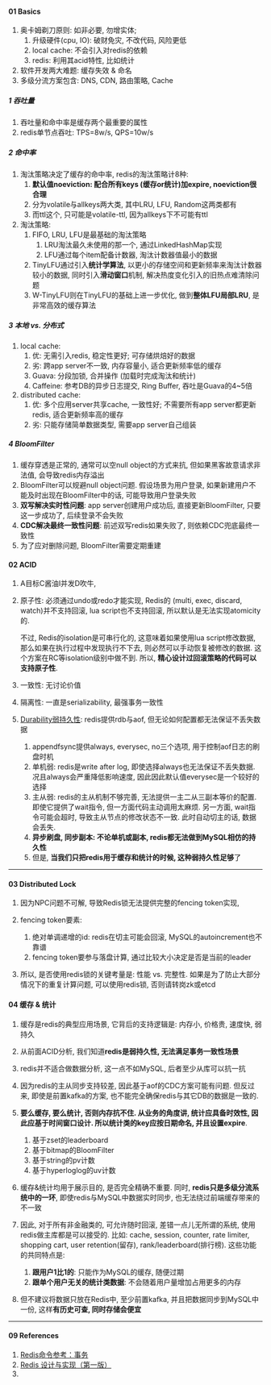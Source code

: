 

#### 01 Basics

1. 奥卡姆剃刀原则: 如非必要, 勿增实体;
   1. 升级硬件(cpu, IO): 破财免灾, 不改代码, 风险更低
   2. local cache: 不会引入对redis的依赖
   3. redis: 利用其acid特性, 比如统计
2. 软件开发两大难题: 缓存失效 & 命名
3. 多级分流方案包含: DNS, CDN, 路由策略, Cache



##### 1 吞吐量

1. 吞吐量和命中率是缓存两个最重要的属性
2. redis单节点吞吐: TPS=8w/s, QPS=10w/s



##### 2 命中率

1. 淘汰策略决定了缓存的命中率, redis的淘汰策略计8种:
   1. **默认值noeviction: 配合所有keys (缓存or统计)加expire, noeviction很合理**
   2. 分为volatile与allkeys两大类, 其中LRU, LFU, Random这两类都有
   3. 而ttl这个, 只可能是volatile-ttl, 因为allkeys下不可能有ttl
2. 淘汰策略:
   1. FIFO, LRU, LFU是最基础的淘汰策略
      1. LRU淘汰最久未使用的那一个, 通过LinkedHashMap实现
      2. LFU通过每个item配备计数器, 淘汰计数器值最小的数据
   2. TinyLFU通过引入**统计学算法**, 以更小的存储空间和更新频率来淘汰计数器较小的数据, 同时引入**滑动窗口**机制, 解决热度变化引入的旧热点难清除问题
   3. W-TinyLFU则在TinyLFU的基础上进一步优化, 做到**整体LFU局部LRU**, 是非常高效的缓存算法



##### 3 本地 vs. 分布式

1. local cache:
   1. 优: 无需引入redis, 稳定性更好; 可存储烘焙好的数据
   2. 劣: 跨app server不一致, 内存容量小, 适合更新频率低的缓存
   3. Guava: 分段加锁, 合并操作 (加载时完成淘汰和统计)
   4. Caffeine: 参考DB的异步日志提交, Ring Buffer, 吞吐是Guava的4~5倍
2. distributed cache:
   1. 优: 多个应用server共享cache, 一致性好; 不需要所有app server都更新redis, 适合更新频率高的缓存
   2. 劣: 只能存储简单数据类型, 需要app server自己组装



##### 4 BloomFilter

1. 缓存穿透是正常的, 通常可以空null object的方式来抗, 但如果黑客故意请求非法值, 会导致redis内存溢出
2. BloomFilter可以规避null object问题. 假设场景为用户登录, 如果新建用户不能及时出现在BloomFilter中的话, 可能导致用户登录失败
3. **双写解决实时性问题**: app server创建用户成功后, 直接更新BloomFilter, 只要这一步成功了, 后续登录不会失败
4. **CDC解决最终一致性问题**:  前述双写redis如果失败了, 则依赖CDC兜底最终一致性
5. 为了应对删除问题, BloomFilter需要定期重建



#### 02 ACID

1. A目标C酱油I并发D吹牛,

2. 原子性: 必须通过undo或redo才能实现, Redis的 (multi, exec, discard, watch)并不支持回滚, lua script也不支持回滚, 所以默认是无法实现atomicity的. 

   不过, Redis的isolation是可串行化的, 这意味着如果使用lua script修改数据, 那么如果在执行过程中发现执行不下去, 则必然可以手动恢复被修改的数据. 这个方案在RC等isolation级别中做不到. 所以, **精心设计过回滚策略的代码可以支持原子性**.

3. 一致性: 无讨论价值

4. 隔离性: 一直是serializability, 最强事务一致性

5. [Durability弱持久性](https://time.geekbang.org/column/article/301491): redis提供rdb与aof, 但无论如何配置都无法保证不丢失数据

   1. appendfsync提供always, everysec, no三个选项, 用于控制aof日志的刷盘时机
   2. 单机弱: redis是write after log, 即使选择always也无法保证不丢失数据. 况且always会严重降低影响速度, 因此因此默认值everysec是一个较好的选择
   3. 主从弱: redis的主从机制不够完善, 无法提供一主二从三副本等价的配置. 即使它提供了wait指令, 但一方面代码主动调用太麻烦. 另一方面, wait指令可能会超时, 导致主从节点的修改状态不一致. 此时自动切主的话, 数据会丢失.
   4. **异步刷盘, 同步副本: 不论单机或副本, redis都无法做到MySQL相仿的持久性** 
   5. 但是, **当我们只把redis用于缓存和统计的时候, 这种弱持久性足够**了
   



---

#### 03 Distributed Lock

1. 因为NPC问题不可解, 导致Redis锁无法提供完整的fencing token实现,
2. fencing token要素: 
   1. 绝对单调递增的id: redis在切主可能会回滚, MySQL的autoincrement也不靠谱
   2. fencing token要参与落盘计算, 通过比较大小决定是否是当前的leader

3. 所以, 是否使用redis锁的关键考量是: 性能 vs. 完整性. 如果是为了防止大部分情况下的重复计算问题, 可以使用redis锁, 否则请转岗zk或etcd



#### 04 缓存 & 统计

1. 缓存是redis的典型应用场景, 它背后的支持逻辑是: 内存小, 价格贵, 速度快, 弱持久
2. 从前面ACID分析, 我们知道**redis是弱持久性, 无法满足事务一致性场景** 
3. redis并不适合做数据分析, 这一点不如MySQL, 后者至少从库可以抗一抗
3. 因为redis的主从同步支持较差, 因此基于aof的CDC方案可能有问题. 但反过来, 即使是前置kafka的方案, 也不能完全确保redis与其它DB的数据是一致的. 
5. **要么缓存, 要么统计, 否则内存抗不住. 从业务的角度讲, 统计应具备时效性, 因此应基于时间窗口设计. 所以统计类的key应按日期命名, 并且设置expire**. 
   1. 基于zset的leaderboard
   2. 基于bitmap的BloomFilter
   3. 基于string的pv计数
   4. 基于hyperloglog的uv计数

6. 缓存&统计均用于展示目的, 是否完全精确不重要. 同时, **redis只是多级分流系统中的一环**, 即使redis与MySQL中数据实时同步, 也无法绕过前端缓存带来的不一致
7. 因此, 对于所有非金融类的, 可允许随时回滚, 差错一点儿无所谓的系统, 使用redis做主库都是可以接受的. 比如: cache, session, counter, rate limiter, shopping cart, user retention(留存), rank/leaderboard(排行榜). 这些功能的共同特点是: 
   1. **跟用户1比1的**: 只能作为MySQL的缓存, 随便过期
   2. **跟单个用户无关的统计类数据**: 不会随着用户量增加占用更多的内存
8. 但不建议将数据只放在Redis中, 至少前置kafka, 并且把数据同步到MySQL中一份, 这样**有历史可查, 同时存储会便宜**







---

#### 09 References

1. [Redis命令参考：事务](http://redisdoc.com/topic/transaction.html)
2. [Redis 设计与实现（第一版）](https://redisbook.readthedocs.io/en/latest/index.html)
3. 
